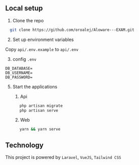 ## Local setup

1. Clone the repo
 ```sh
   git clone https://github.com/oroalej/Aloware---EXAM.git
```

2. Set up environment variables

Copy `api/.env.example` to `api/.env`

3. config `.env`
```dotenv
DB_DATABASE=
DB_USERNAME=
DB_PASSWORD=
```

5. Start the applications
    1. Api
    ```sh
       php artisan migrate
       php artisan serve
    ```

    2. Web
    ```sh
       yarn && yarn serve
    ```

## Technology
This project is powered by `Laravel`, `VueJS`, `Tailwind CSS`
